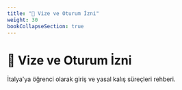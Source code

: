 ```yaml
---
title: "📄 Vize ve Oturum İzni"
weight: 30
bookCollapseSection: true
---
```


# 📄 Vize ve Oturum İzni

İtalya'ya öğrenci olarak giriş ve yasal kalış süreçleri rehberi.
